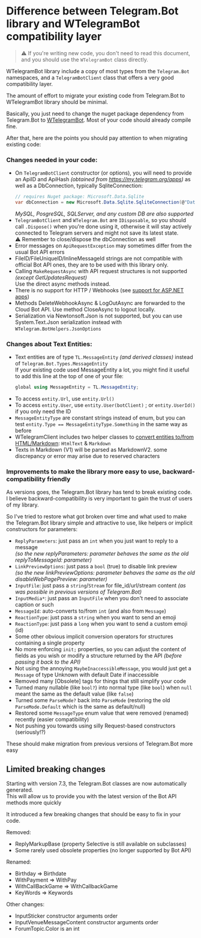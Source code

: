 ﻿# Difference between Telegram.Bot library and WTelegramBot compatibility layer

> ⚠️ If you're writing new code, you don't need to read this document, and you should use the `WTelegramBot` class directly.

WTelegramBot library include a copy of most types from the `Telegram.Bot` namespaces, and a `TelegramBotClient` class that offers a very good compatibility layer.

The amount of effort to migrate your existing code from Telegram.Bot to WTelegramBot library should be minimal.  

Basically, you just need to change the nuget package dependency from Telegram.Bot to [WTelegramBot](https://www.nuget.org/packages/WTelegramBot). Most of your code should already compile fine.

After that, here are the points you should pay attention to when migrating existing code:

### Changes needed in your code:
- On `TelegramBotClient` constructor (or options), you will need to provide an ApiID and ApiHash _(obtained from https://my.telegram.org/apps)_
  as well as a DbConnection, typically SqliteConnection:
    ```csharp
    // requires Nuget package: Microsoft.Data.Sqlite
    var dbConnection = new Microsoft.Data.Sqlite.SqliteConnection(@"Data Source=WTelegramBot.sqlite");
    ```
    _MySQL, PosgreSQL, SQLServer, and any custom DB are also supported_
- `TelegramBotClient` and `WTelegram.Bot` are `IDisposable`, so you should call `.Dispose()` when you're done using it, otherwise it will stay actively connected to Telegram servers and might not save its latest state.  
  ⚠️ Remember to close/dispose the dbConnection as well
- Error messages on `ApiRequestException` may sometimes differ from the usual Bot API errors
- FileID/FileUniqueID/InlineMessageId strings are not compatible with official Bot API ones, they are to be used with this library only.
- Calling `MakeRequestAsync` with API request structures is not supported _(except GetUpdatesRequest)_  
  Use the direct async methods instead.
- There is no support for HTTP / Webhooks (see [support for ASP.NET apps](#support-for-aspnet-apps))
- Methods DeleteWebhookAsync & LogOutAsync are forwarded to the Cloud Bot API. Use method CloseAsync to logout locally.
- Serialization via Newtonsoft.Json is not supported, but you can use System.Text.Json serialization instead with `WTelegram.BotHelpers.JsonOptions`

### Changes about Text Entities:
- Text entities are of type `TL.MessageEntity` _(and derived classes)_ instead of `Telegram.Bot.Types.MessageEntity`  
  If your existing code used MessageEntity a lot, you might find it useful to add this line at the top of one of your file:
    ```csharp
    global using MessageEntity = TL.MessageEntity;
    ```
- To access `entity.Url`, use `entity.Url()`
- To access `entity.User`, use `entity.User(botClient)` ; or `entity.UserId()` if you only need the ID
- `MessageEntityType` are constant strings instead of enum, but you can test `entity.Type == MessageEntityType.Something` in the same way as before
- WTelegramClient includes two helper classes to [convert entities to/from HTML/Markdown](https://wiz0u.github.io/WTelegramClient/EXAMPLES#markdown): `HtmlText` & `Markdown`
- Texts in Markdown (V1) will be parsed as MarkdownV2. some discrepancy or error may arise due to reserved characters

### Improvements to make the library more easy to use, backward-compatibility friendly

As versions goes, the Telegram.Bot library has tend to break existing code.  
I believe backward-compatibility is very important to gain the trust of users of my library.  

So I've tried to restore what got broken over time and what used to make the Telegram.Bot library simple and attractive to use, like helpers or implicit constructors for parameters:

- `ReplyParameters`: just pass an `int` when you just want to reply to a message  
_(so the new replyParameters: parameter behaves the same as the old replyToMessageId: parameter)_
- `LinkPreviewOptions`: just pass a `bool` (true) to disable link preview  
_(so the new linkPreviewOptions: parameter behaves the same as the old disableWebPagePreview: parameter)_
- `InputFile`: just pass a `string`/`Stream` for file_id/url/stream content _(as was possible in previous versions of Telegram.Bot)_
- `InputMedia*`: just pass an `InputFile` when you don't need to associate caption or such
- `MessageId`: auto-converts to/from `int` (and also from `Message`)
- `ReactionType`: just pass a `string` when you want to send an emoji
- `ReactionType`: just pass a `long` when you want to send a custom emoji (id)
- Some other obvious implicit conversion operators for structures containing a single property
- No more enforcing `init;` properties, so you can adjust the content of fields as you wish or modify a structure returned by the API _(before passing it back to the API)_
- Not using the annoying `MaybeInaccessibleMessage`, you would just get a `Message` of type Unknown with default Date if inaccessible
- Removed many [Obsolete] tags for things that still simplify your code
- Turned many nullable (like `bool?`) into normal type (like `bool`) when `null` meant the same as the default value (like `false`)
- Turned some `ParseMode?` back into `ParseMode` (restoring the old `ParseMode.Default` which is the same as default/null)
- Restored some `MessageType` enum value that were removed (renamed) recently (easier compatibility)
- Not pushing you towards using silly Request-based constructors (seriously!?)

These should make migration from previous versions of Telegram.Bot more easy

## Limited breaking changes

Starting with version 7.3, the Telegram.Bot classes are now automatically generated.  
This will allow us to provide you with the latest version of the Bot API methods more quickly

It introduced a few breaking changes that should be easy to fix in your code.

Removed:
- ReplyMarkupBase (property Selective is still available on subclasses)
- Some rarely used obsolete properties (no longer supported by Bot API)

Renamed:
- Birthday => Birthdate
- WithPayment => WithPay
- WithCallBackGame => WithCallbackGame
- KeyWords => Keywords

Other changes:
- InputSticker constructor arguments order
- InputVenueMessageContent constructor arguments order
- ForumTopic.Color is an int
